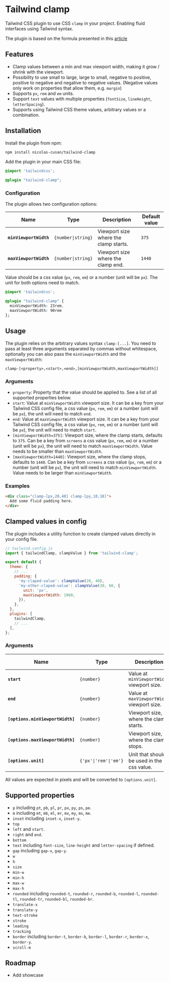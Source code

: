 # Tailwind clamp

Tailwind CSS plugin to use CSS `clamp` in your project. Enabling fluid interfaces using Tailwind syntax.

The plugin is based on the formula presented in this [article](https://chriskirknielsen.com/blog/modern-fluid-typography-with-clamp/)

## Features

- Clamp values between a min and max viewport width, making it grow / shrink with the viewport.
- Possibility to use small to large, large to small, negative to positive, positive to negative and negative to negative values. (Negative values only work on properties that allow them, e.g. `margin`)
- Supports `px`, `rem` and `em` units.
- Support `text` values with multiple properties (`fontSize`, `lineHeight`, `letterSpacing`).
- Supports using Tailwind CSS theme values, arbitrary values or a combination.

## Installation

Install the plugin from npm:

```sh
npm install nicolas-cusan/tailwind-clamp
```

Add the plugin in your main CSS file:

```css
@import 'tailwindcss';

@plugin "tailwind-clamp";
```

### Configuration

The plugin allows two configuration options:

| Name                   | Type               | Description                           | Default value |
| ---------------------- | ------------------ | ------------------------------------- | ------------- |
| **`minViewportWidth`** | `{number\|string}` | Viewport size where the clamp starts. | `375`         |
| **`maxViewportWidth`** | `{number\|string}` | Viewport size where the clamp end.    | `1440`        |

Value should be a css value (`px`, `rem`, `em`) or a number (unit will be `px`). The unit for both options need to match.

```css
@import 'tailwindcss';

@plugin "tailwind-clamp" {
  minViewportWidth: 23rem,
  maxViewportWidth: 90rem
};
```

## Usage

The plugin relies on the arbitrary values syntax `clamp-[...]`. You need to pass at least three arguments separated by commas without whitespace, optionally you can also pass the `minViewportWidth` and the `maxViewportWidth`:

```
clamp-[<property>,<start>,<end>,[minViewportWidth,maxViewportWidth]]
```

### Arguments

- `property`: Property that the value should be applied to. See a list of all supported properties below.
- `start`: Value at `minViewportWidth` viewport size. It can be a key from your Tailwind CSS config file, a css value (`px`, `rem`, `em`) or a number (unit will be `px`), the unit will need to match `end`.
- `end`: Value at `maxViewportWidth` viewport size. It can be a key from your Tailwind CSS config file, a css value (`px`, `rem`, `em`) or a number (unit will be `px`), the unit will need to match `start`.
- `[minViewportWidth=375]`: Viewport size, where the clamp starts, defaults to `375`. Can be a key from `screens` a css value (`px`, `rem`, `em`) or a number (unit will be `px`), the unit will need to match `maxViewportWidth`. Value needs to be smaller than `maxViewportWidth`.
- `[maxViewportWidth=1440]`: Viewport size, where the clamp stops, defaults to `1440`. Can be a key from `screens` a css value (`px`, `rem`, `em`) or a number (unit will be `px`), the unit will need to match `minViewportWidth`. Value needs to be larger than `minViewportWidth`.

### Examples

```html
<div class="clamp-[px,20,40] clamp-[py,10,18]">
  Add some fluid padding here.
</div>
```

## Clamped values in config

The plugin includes a utility function to create clamped values directly in your config file.

```js
// tailwind.config.js
import { tailwindClamp, clampValue } from 'tailwind-clamp';

export default {
  theme: {
    // ...
    padding: {
      'my-claped-value': clampValue(20, 40),
      'my-other-claped-value': clampValue(30, 60, {
        unit: 'px',
        maxViewportWidth: 1960,
      }),
    },
  },
  plugins: [
    tailwindClamp,
    // ...
  ],
};
```

### Arguments

| Name                             | Type                  | Description                                | Default value |
| -------------------------------- | --------------------- | ------------------------------------------ | ------------- |
| **`start`**                      | `{number}`            | Value at `minViewportWidth` viewport size. |               |
| **`end`**                        | `{number}`            | Value at `maxViewportWidth` viewport size. |               |
| **`[options.minViewportWidth]`** | `{number}`            | Viewport size, where the clamp starts.     | `375`         |
| **`[options.maxViewportWidth]`** | `{number}`            | Viewport size, where the clamp stops.      | `1440`        |
| **`[options.unit]`**             | `{'px'\|'rem'\|'em'}` | Unit that should be used in the css value. | `rem`         |

All values are expected in pixels and will be converted to `[options.unit]`.

## Supported properties

- `p` including `pt`, `pb`, `pl`, `pr`, `px`, `py`, `ps`, `pe`.
- `m` including `mt`, `mb`, `ml`, `mr`, `mx`, `my`, `ms`, `me`.
- `inset` including `inset-x`, `inset-y`.
- `top`
- `left` and `start`.
- `right` and `end`.
- `bottom`
- `text` including `font-size`, `line-height` and `letter-spacing` if defined.
- `gap` including `gap-x`, `gap-y`.
- `w`
- `h`
- `size`
- `min-w`
- `min-h`
- `max-w`
- `max-h`
- `rounded` including `rounded-t`, `rounded-r`, `rounded-b`, `rounded-l`, `rounded-tl`, `rounded-tr`, `rounded-bl`, `rounded-br`.
- `translate-x`
- `translate-y`
- `text-stroke`
- `stroke`
- `leading`
- `tracking`
- `border` including `border-t`, `border-b`, `border-l`, `border-r`, `border-x`, `border-y`.
- `scroll-m`

## Roadmap

- Add showcase

